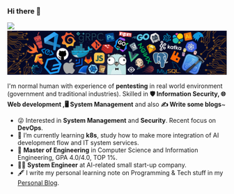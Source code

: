 ### Hi there 👋
![](https://komarev.com/ghpvc/?username=ChadCYB)
![](assets/header.png)

I'm normal human with experience of **pentesting** in real world environment (government and traditional industries). Skilled in **🛡️ Information Security, 🌐 Web development ,🖥️ System Management** and also **✍️ Write some blogs**~

* 😜 Interested in **System Management** and **Security**. Recent focus on **DevOps**.
* 🔭 I’m currently learning **k8s**, study how to make more integration of AI development flow and IT system services.
* 🏫 **Master of Engineering** in Computer Science and Information Engineering, GPA 4.0/4.0, TOP 1%.
* 👨‍💻 **System Engineer** at AI-related small start-up company.
* 🖋️ I write my personal learning note on Programming & Tech stuff in my [Personal Blog](https://cyb.tw/).

